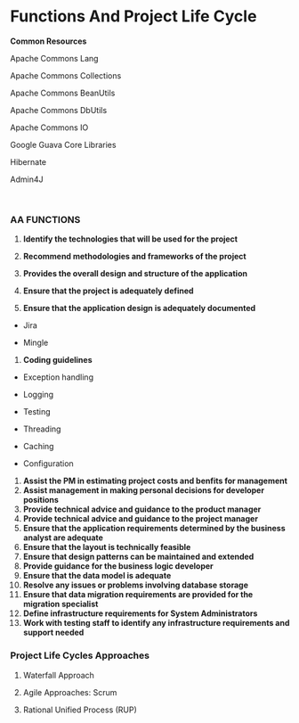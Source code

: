 
# Functions And Project Life Cycle



**Common Resources**

Apache Commons Lang

Apache Commons Collections

Apache Commons BeanUtils

Apache Commons DbUtils

Apache Commons IO

Google Guava Core Libraries

Hibernate

Admin4J

 

### **AA FUNCTIONS**

1.  **Identify the technologies that will be used for the project**

2.  **Recommend methodologies and frameworks of the project**

3.  **Provides the overall design and structure of the application**

4.  **Ensure that the project is adequately defined**

5.  **Ensure that the application design is adequately documented**

- Jira

- Mingle

1. **Coding guidelines**

-   Exception handling

-   Logging

-   Testing

-   Threading

-   Caching

-   Configuration

1.  **Assist the PM in estimating project costs and benfits for management**
2.  **Assist management in making personal decisions for developer positions**
3.  **Provide technical advice and guidance to the product manager**
4.  **Provide technical advice and guidance to the project manager**
5.  **Ensure that the application requirements determined by the business analyst are adequate**
6.  **Ensure that the layout is technically feasible**
7.  **Ensure that design patterns can be maintained and extended**
8.  **Provide guidance for the business logic developer**
9.  **Ensure that the data model is adequate**
10.  **Resolve any issues or problems involving database storage**
11.  **Ensure that data migration requirements are provided for the migration specialist**
12.  **Define infrastructure requirements for System Administrators**
13.  **Work with testing staff to identify any infrastructure requirements and support needed**




### Project Life Cycles Approaches

1.  Waterfall Approach

2.  Agile Approaches: Scrum

3.  Rational Unified Process (RUP)
